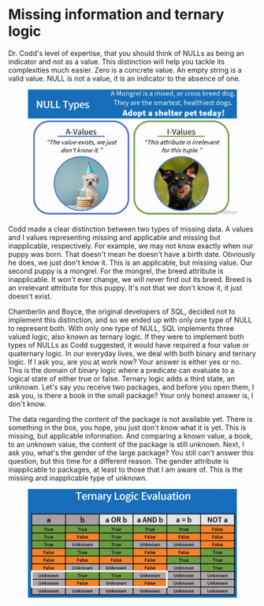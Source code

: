 # Missing information and ternary logic

Dr. Codd's level of expertise, that you should think of NULLs as being an indicator and not as a value. This distinction will help you tackle its complexities much easier. Zero is a concrete value. An empty string is a valid value. NULL is not a value, it is an indicator to the absence of one.

<figure><img src="../../.gitbook/assets/image (9) (1) (1) (1).png" alt=""><figcaption></figcaption></figure>

Codd made a clear distinction between two types of missing data. A values and I values representing missing and applicable and missing but inapplicable, respectively. For example, we may not know exactly when our puppy was born. That doesn't mean he doesn't have a birth date. Obviously he does, we just don't know it. This is an applicable, but missing value. Our second puppy is a mongrel. For the mongrel, the breed attribute is inapplicable. It won't ever change, we will never find out its breed. Breed is an irrelevant attribute for this puppy. It's not that we don't know it, it just doesn't exist.

Chamberlin and Boyce, the original developers of SQL, decided not to implement this distinction, and so we ended up with only one type of NULL to represent both. With only one type of NULL, SQL implements three valued logic, also known as ternary logic. If they were to implement both types of NULLs as Codd suggested, it would have required a four value or quaternary logic. In our everyday lives, we deal with both binary and ternary logic. If I ask you, are you at work now? Your answer is either yes or no. This is the domain of binary logic where a predicate can evaluate to a logical state of either true or false. Ternary logic adds a third state, an unknown. Let's say you receive two packages, and before you open them, I ask you, is there a book in the small package? Your only honest answer is, I don't know.

The data regarding the content of the package is not available yet. There is something in the box, you hope, you just don't know what it is yet. This is missing, but applicable information. And comparing a known value, a book, to an unknown value, the content of the package is still unknown. Next, I ask you, what's the gender of the large package? You still can't answer this question, but this time for a different reason. The gender attribute is inapplicable to packages, at least to those that I am aware of. This is the missing and inapplicable type of unknown.

<figure><img src="../../.gitbook/assets/image (10) (1) (1) (1).png" alt=""><figcaption></figcaption></figure>
